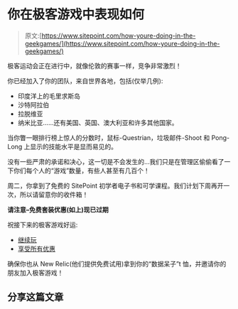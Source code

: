# 你在极客游戏中表现如何

> 原文:[https://www.sitepoint.com/how-youre-doing-in-the-geekgames/](https://www.sitepoint.com/how-youre-doing-in-the-geekgames/)

极客运动会正在进行中，就像伦敦的赛事一样，竞争非常激烈！

你已经加入了你的团队，来自世界各地，包括(仅举几例):

*   印度洋上的毛里求斯岛
*   沙特阿拉伯
*   拉脱维亚
*   纳米比亚……还有美国、英国、澳大利亚和许多其他国家。

当你瞥一眼排行榜上惊人的分数时，鼠标-Questrian，垃圾邮件-Shoot 和 Pong-Long 上显示的技能水平是显而易见的。

没有一些严肃的承诺和决心，这一切是不会发生的…我们只是在管理区偷偷看了一下你们每个人的“游戏”数量，有些人甚至有几百个！

周二，你拿到了免费的 SitePoint 初学者电子书和可学课程。我们计划下周再开一次，所以请留意你的收件箱！

****请注意–免费套装优惠(如上)现已过期****

祝接下来的极客游戏好运:

*   [继续玩](https://www.sitepoint.com)
*   [享受所有优惠](https://www.sitepoint.com)

确保你也从 New Relic(他们提供免费试用)拿到你的“数据呆子”t 恤，并邀请你的朋友加入极客游戏！

## 分享这篇文章